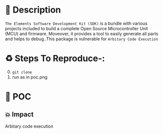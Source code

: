 # :book: Description

`The Elements Software Development Kit (SDK)` is a bundle with various projects included to build a complete Open Source Microcontroller Unit (MCU) and firmware. Moveover, it provides a tool to easily generate all parts and helps to debug..This package is vulnerable for `Arbitary Code Execution`



# :recycle:  Steps To Reproduce-:  
  0) `git clone `
  1) run as in poc.png

# :telescope: POC


## 💥 Impact
Arbitary code execution

